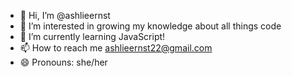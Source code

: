 - 👋 Hi, I’m @ashlieernst
- 👀 I’m interested in growing my knowledge about all things code
- 🌱 I’m currently learning JavaScript!
- 📫 How to reach me ashlieernst22@gmail.com
- 😄 Pronouns: she/her



